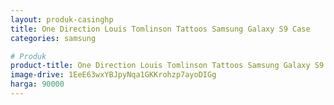 ```yaml
---
layout: produk-casinghp
title: One Direction Louis Tomlinson Tattoos Samsung Galaxy S9 Case
categories: samsung

# Produk
product-title: One Direction Louis Tomlinson Tattoos Samsung Galaxy S9 Case
image-drive: 1EeE63wxYBJpyNqa1GKKrohzp7ayoDIGg
harga: 90000
---
```

